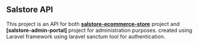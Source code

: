 ## Salstore API
This project is an API for both **[salstore-ecommerce-store](https://github.com/salmaane/salstore-ecommerce-store)** project and **[salstore-admin-portal]** project for administration purposes.
created using Laravel framework using laravel sanctum tool for authentication.